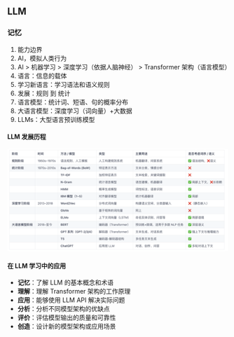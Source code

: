 ## LLM

### 记忆

1. 能力边界
2. AI，模拟人类行为
3. AI > 机器学习 > 深度学习（依据人脑神经） > Transformer 架构（语言模型）
4. 语言：信息的载体
5. 学习新语言：学习语法和语义规则
6. 发展：规则 到 统计
7. 语言模型：统计词、短语、句的概率分布
8. 大语言模型：深度学习（词向量）+大数据
9. LLMs：大型语言预训练模型

#### LLM 发展历程

![LLM 发展史](/public/images/LLM/LLM发展史.png)

#### 在 LLM 学习中的应用

- **记忆**：了解 LLM 的基本概念和术语
- **理解**：理解 Transformer 架构的工作原理
- **应用**：能够使用 LLM API 解决实际问题
- **分析**：分析不同模型架构的优缺点
- **评价**：评估模型输出的质量和可靠性
- **创造**：设计新的模型架构或应用场景
